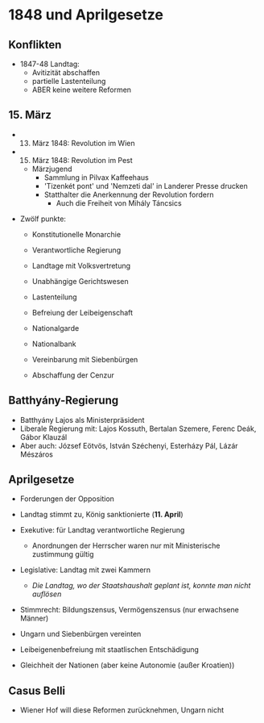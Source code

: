 # 1848 und Aprilgesetze

## Konflikten

- 1847-48 Landtag:
  - Avitizität abschaffen
  - partielle Lastenteilung
  - ABER keine weitere Reformen
  
  
## 15. März

- 13. März 1848: Revolution im Wien
- 15. März 1848: Revolution im Pest
  - Märzjugend
    - Sammlung in Pilvax Kaffeehaus
    - 'Tizenkét pont' und 'Nemzeti dal' in Landerer Presse drucken
    - Statthalter die Anerkennung der Revolution fordern
      - Auch die Freiheit von Mihály Táncsics
      
- Zwölf punkte:
  - Konstitutionelle Monarchie
  - Verantwortliche Regierung
  - Landtage mit Volksvertretung
  - Unabhängige Gerichtswesen
  
  - Lastenteilung
  - Befreiung der Leibeigenschaft
  
  - Nationalgarde
  - Nationalbank
  - Vereinbarung mit Siebenbürgen
  
  - Abschaffung der Cenzur
  
## Batthyány-Regierung

- Batthyány Lajos als Ministerpräsident
- Liberale Regierung mit: Lajos Kossuth, Bertalan Szemere, Ferenc Deák, Gábor Klauzál 
- Aber auch: József Eötvös, István Széchenyi, Esterházy Pál, Lázár Mészáros
  
  
## Aprilgesetze

- Forderungen der Opposition

- Landtag stimmt zu, König sanktionierte (**11. April**)

- Exekutive: für Landtag verantwortliche Regierung
  - Anordnungen der Herrscher waren nur mit Ministerische zustimmung gültig

- Legislative: Landtag mit zwei Kammern
  - *Die Landtag, wo der Staatshaushalt geplant ist, konnte man nicht auflösen*
  
- Stimmrecht: Bildungszensus, Vermögenszensus (nur erwachsene Männer)

- Ungarn und Siebenbürgen vereinten

- Leibeigenenbefreiung mit staatlischen Entschädigung

- Gleichheit der Nationen (aber keine Autonomie (außer Kroatien))


## Casus Belli

- Wiener Hof will diese Reformen zurücknehmen, Ungarn nicht






























